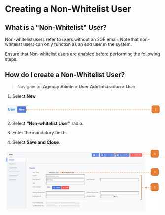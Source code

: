 # Creating a Non-Whitelist User

## What is a "Non-Whitelist" User?

Non-whitelist users refer to users without an SOE email. Note that non-whitelist users can only function as an end user in the system.

Ensure that Non-whitelist users are [enabled](EnableNon-WhitelistUsers.md) before performing the following steps.


## How do I create a Non-Whitelist User?

> Navigate to: **Agency Admin > User Administration > User**

1. Select **New**

![](images/CreateNonWUser.jpg "CreateNonWUser")

2. Select **“Non-whitelist User”** radio.

3. Enter the mandatory fields.

4. Select **Save and Close**.

![](images/CreateNonWUser2.jpg "CreateNonWUser2")